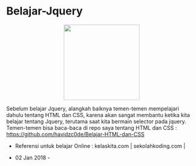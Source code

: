 # Belajar-Jquery

<div align="center">
	<img src="http://www.phpcodify.com/wp-content/uploads/2017/10/jQuery-Disable-Button%E2%80%8A-%E2%80%8ADisabling-and-Enabling-Buttons-with-jQuery.png" width="200px">
</div>

Sebelum belajar Jquery, alangkah baiknya temen-temen mempelajari dahulu tentang HTML dan CSS, karena akan sangat membantu ketika kita belajar tentang Jquery, terutama saat kita bermain selector pada jquery.
Temen-temen bisa baca-baca di repo saya tentang HTML dan CSS : https://github.com/havidzc0de/Belajar-HTML-dan-CSS

- Referensi untuk belajar Online :
kelaskita.com | sekolahkoding.com | 


- 02 Jan 2018 -
